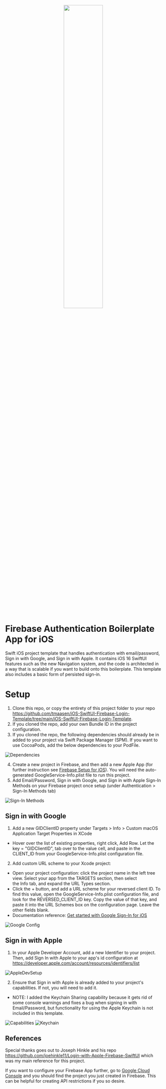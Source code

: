 <p align="center">
  <img src="https://github.com/tmaasen/iOS-SwiftUI-Firebase-Login-Template/blob/main/Logo.png" width="50%"/>
</p>

# Firebase Authentication Boilerplate App for iOS

Swift iOS project template that handles authentication with email/password, Sign in with Google, and Sign in with Apple. It contains iOS 16 SwiftUI features such as the new Navigation system, and the code is architected in a way that is scalable if you want to build onto this boilerplate. This template also includes a basic form of persisted sign-in.

# Setup
1. Clone this repo, or copy the entirety of this project folder to your repo https://github.com/tmaasen/iOS-SwiftUI-Firebase-Login-Template/tree/main/iOS-SwiftUI-Firebase-Login-Template.
2. If you cloned the repo, add your own Bundle ID in the project configuration.
3. If you cloned the repo, the following dependencies should already be in added to your project via Swift Package Manager (SPM). If you want to use CocoaPods, add the below dependencies to your PodFile.

![Dependencies](https://github.com/tmaasen/iOS-SwiftUI-Firebase-Login-Template/blob/main/Setup_Dependencies.png)

4. Create a new project in Firebase, and then add a new Apple App (for further instruction see [Firebase Setup for iOS](https://firebase.google.com/docs/ios/setup?authuser=0)). You will need the auto-generated GoogleService-Info.plist file to run this project.
5. Add Email/Password, Sign in with Google, and Sign in with Apple Sign-In Methods on your Firebase project once setup (under Authentication > Sign-In Methods tab)

![Sign-In Methods](https://github.com/tmaasen/iOS-SwiftUI-Firebase-Login-Template/blob/main/Setup_SignInMethods.png)

## Sign in with Google
1. Add a new GIDClientID property under Targets > Info > Custom macOS Application Target Properties in XCode
- Hover over the list of existing properties, right click, Add Row. Let the key = "GIDClientID", tab over to the value cell, and paste in the CLIENT_ID from your GoogleService-Info.plist configuration file.
2. Add custom URL scheme to your Xcode project:
- Open your project configuration: click the project name in the left tree view. Select your app from the TARGETS section, then select the Info tab, and expand the URL Types section.
- Click the + button, and add a URL scheme for your reversed client ID. To find this value, open the GoogleService-Info.plist configuration file, and look for the REVERSED_CLIENT_ID key. Copy the value of that key, and paste it into the URL Schemes box on the configuration page. Leave the other fields blank.
- Documentation reference: [Get started with Google Sign-In for iOS](https://developers.google.com/identity/sign-in/ios/start-integrating#configure_app_project)

![Google Config](https://github.com/tmaasen/iOS-SwiftUI-Firebase-Login-Template/blob/main/GoogleConfig.png)

## Sign in with Apple
1. In your Apple Developer Account, add a new Identifier to your project. Then, add Sign In with Apple to your app's id configuration at https://developer.apple.com/account/resources/identifiers/list

![AppleDevSetup](https://github.com/tmaasen/iOS-SwiftUI-Firebase-Login-Template/blob/main/AppleDeveloperSetup.png)

2. Ensure that Sign in with Apple is already added to your project's capabilities. If not, you will need to add it. 
- NOTE: I added the Keychain Sharing capability because it gets rid of some console warnings and fixes a bug when signing in with Email/Password, but functionality for using the Apple Keychain is not included in this template.

![Capabilities](https://github.com/tmaasen/iOS-SwiftUI-Firebase-Login-Template/blob/main/Setup_Capabilities.png)
![Keychain](https://github.com/tmaasen/iOS-SwiftUI-Firebase-Login-Template/blob/main/Keychain.png)

## References
Special thanks goes out to Joseph Hinkle and his repo https://github.com/joehinkle11/Login-with-Apple-Firebase-SwiftUI which was my main reference for this project.

If you want to configure your Firebase App further, go to [Google Cloud Console](https://console.cloud.google.com/) and you should find the project you just created in Firebase. This can be helpful for creating API restrictions if you so desire.

